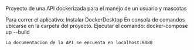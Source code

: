 Proyecto de una API dockerizada para el manejo de un usuario y mascotas

Para correr el aplicativo:
    Instalar DockerDesktop
    En consola de comandos ubicarse en la carpeta del proyecto.
    Ejecutar el comando:
    docker-compose up --build

    La documentacion de la API se encuenta en localhost:8080